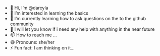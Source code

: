- 👋 Hi, I’m @darcyla
- 👀 I’m interested in learning the basics
- 🌱 I’m currently learning how to ask questions on the to the github community
- 💞️ I will let you know if i need any help with anything in the near future 
- 📫 How to reach me ... 
- 😄 Pronouns: she/her
- ⚡ Fun fact: I am thinking on it...

<!---
darcyla/darcyla is a ✨ special ✨ repository because its `README.md` (this file) appears on your GitHub profile.
You can click the Preview link to take a look at your changes.
--->
